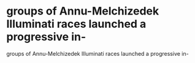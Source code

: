 # groups of Annu-Melchizedek Illuminati races launched a progressive in-

groups of Annu-Melchizedek Illuminati races launched a progressive in-